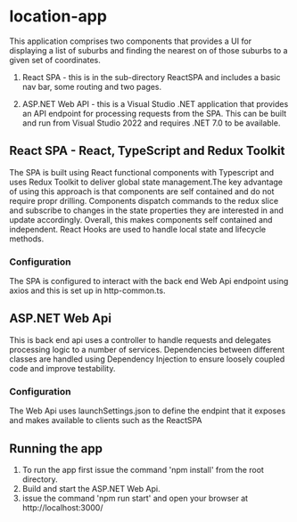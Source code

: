 # location-app

This application comprises two components that provides a UI for displaying a list of suburbs and finding the nearest on of those suburbs to a given set of coordinates.

1. React SPA - this is in the sub-directory ReactSPA and includes a basic nav bar, some routing and two pages.

2. ASP.NET Web API - this is a Visual Studio .NET application that provides an API endpoint for processing requests from the SPA. This can be built and run from Visual Studio 2022 and requires .NET 7.0 to be available.

## React SPA - React, TypeScript and Redux Toolkit
The SPA is built using React functional components with Typescript and uses Redux Toolkit to deliver global state management.The key advantage of using this approach is that components are self contained and do not require propr drilling. Components dispatch commands to the redux slice and subscribe to changes in the state properties they are interested in and update accordingly. Overall, this makes components self contained and independent. React Hooks are used to handle local state and lifecycle methods. 

### Configuration
The SPA is configured to interact with the back end Web Api endpoint using axios and this is set up in http-common.ts. 

## ASP.NET Web Api 
This is back end api uses a controller to handle requests and delegates processing logic to a number of services. Dependencies between different classes are handled using Dependency Injection to ensure loosely coupled code and improve testability. 

### Configuration
The Web Api uses launchSettings.json to define the endpint that it exposes and makes available to clients such as the ReactSPA

## Running the app
1. To run the app first issue the command 'npm install' from the root directory.
2. Build and start the ASP.NET Web Api.
3. issue the command 'npm run start' and open your browser at http://localhost:3000/

